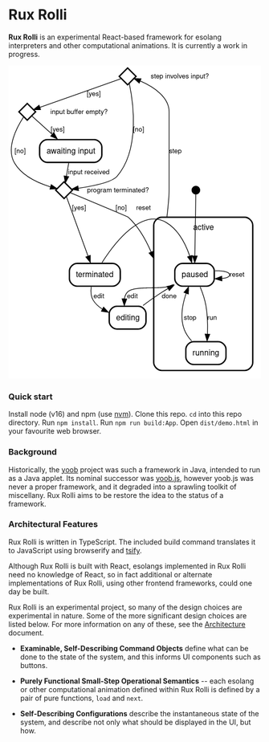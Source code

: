 Rux Rolli
=========

**Rux Rolli** is an experimental React-based framework for esolang
interpreters and other computational animations.  It is currently
a work in progress.

![state machine diagram for Rux Rolli](images/state-machine-diagram.png?raw=true)

### Quick start

Install node (v16) and npm (use [nvm][]).  Clone this repo.  `cd` into this
repo directory.  Run `npm install`.  Run `npm run build:App`.
Open `dist/demo.html` in your favourite web browser.

### Background

Historically, the [yoob][] project was such a framework in Java,
intended to run as a Java applet.  Its nominal successor was
[yoob.js][], however yoob.js was never a proper framework, and it
degraded into a sprawling toolkit of miscellany.  Rux Rolli aims
to be restore the idea to the status of a framework.

### Architectural Features

Rux Rolli is written in TypeScript.  The included build command
translates it to JavaScript using browserify and [tsify][].

Although Rux Rolli is built with React, esolangs implemented in
Rux Rolli need no knowledge of React, so in fact additional or
alternate implementations of Rux Rolli, using other frontend
frameworks, could one day be built.

Rux Rolli is an experimental project, so many of the design
choices are experimental in nature.  Some of the more significant
design choices are listed below.  For more information on any
of these, see the [Architecture](doc/Architecture.md) document.

*   **Examinable, Self-Describing Command Objects** define
    what can be done to the state of the system, and this
    informs UI components such as buttons.

*   **Purely Functional Small-Step Operational Semantics**
    -- each esolang or other computational animation
    defined within Rux Rolli is defined by a pair of pure
    functions, `load` and `next`.

*   **Self-Describing Configurations** describe the
    instantaneous state of the system, and describe not
    only what should be displayed in the UI, but how.

[yoob]: https://catseye.tc/node/yoob
[yoob.js]: https://catseye.tc/node/yoob.js
[tsify]: https://github.com/TypeStrong/tsify
[nvm]: https://github.com/nvm-sh/nvm
